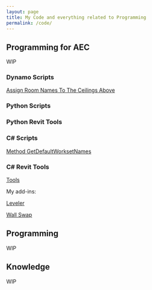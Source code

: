 ```yaml
---
layout: page
title: My Code and everything related to Programming
permalink: /code/
---
```


## Programming for AEC

WIP 

### Dynamo Scripts

[Assign Room Names To The Ceilings Above](https://w7k.pl/DynamoScript-AssignRoomToCeiling/)

### Python Scripts

### Python Revit Tools

### C# Scripts

[Method GetDefaultWorksetNames](https://w7k.pl/CSharp-GetDefaultWorksetNames/)  

### C# Revit Tools

[Tools](https://w7k.pl/tools/)  

My add-ins: 

[Leveler](https://w7k.pl/tools/leveler/)  
  
[Wall Swap](https://w7k.pl/tools/wallswap/)  

## Programming

WIP

## Knowledge 

WIP

